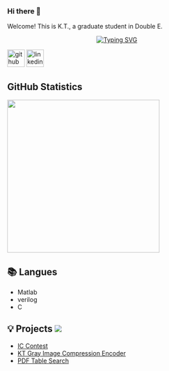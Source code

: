 ### Hi there 👋 

Welcome! This is K.T., a graduate student in Double E.

<p align="center">
<a href="https://github.com/KT0331">
    <img src="https://readme-typing-svg.demolab.com?font=Fira+Code&size=25&duration=3000&pause=10&color=B1AEF7&background=FFFFFF00&center=true&multiline=true&width=1000&height=80&lines=Researcher+%7C+Master+Student;Electrical+Engineering+%7C+Digital+IC+Design" alt="Typing SVG" />  

  
[<img src='https://cdn.jsdelivr.net/npm/simple-icons@3.0.1/icons/github.svg' alt='github' height='40'>](https://github.com/KT0331)  [<img src='https://cdn.jsdelivr.net/npm/simple-icons@3.0.1/icons/linkedin.svg' alt='linkedin' height='40'>](https://www.linkedin.com/in/kuan-ting)  
  
<!-- GitHub Statistics -->


## GitHub Statistics  

<div >  
  
<img height="350px" src="https://github-readme-stats.vercel.app/api/top-langs/?username=KT0331&hide_border=true&show_icons=true&langs_count=6&icon_color=fff&bg_color=0,52fa5a,4dfcff,c64dff&theme=graywhite&theme=dracula"/>
  
  
## 📚 Langues  
  
- Matlab  
- verilog  
- C
  
## 💡 Projects  ![](https://img.shields.io/badge/Text_Editor-Sublime-9370DB)
- [IC Contest](https://github.com/KT0331/IC_Contest)
- [KT Gray Image Compression Encoder](https://github.com/KT0331/NCHU_2023_Spring_SOC_Lab/tree/main/Final%20Project)  
- [PDF Table Search](https://github.com/KT0331/NTU_2023_Fall_BDS-HW3a/tree/9)

